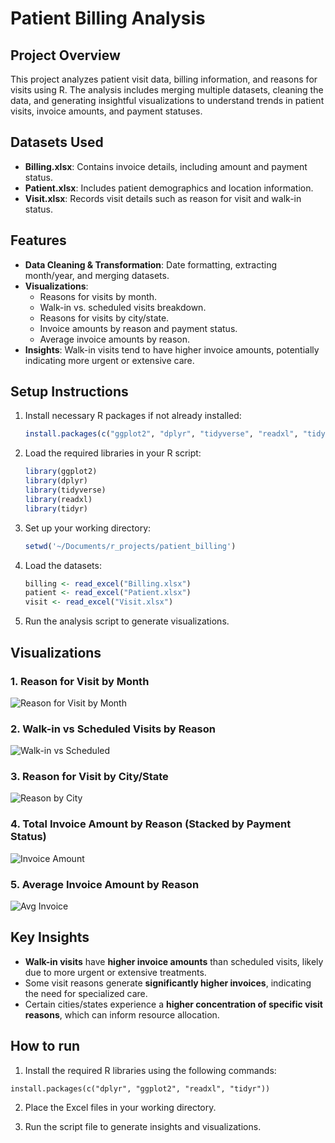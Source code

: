 # Patient Billing Analysis

## Project Overview
This project analyzes patient visit data, billing information, and reasons for visits using R. The analysis includes merging multiple datasets, cleaning the data, and generating insightful visualizations to understand trends in patient visits, invoice amounts, and payment statuses.

## Datasets Used
- **Billing.xlsx**: Contains invoice details, including amount and payment status.
- **Patient.xlsx**: Includes patient demographics and location information.
- **Visit.xlsx**: Records visit details such as reason for visit and walk-in status.

## Features
- **Data Cleaning & Transformation**: Date formatting, extracting month/year, and merging datasets.
- **Visualizations**:
  - Reasons for visits by month.
  - Walk-in vs. scheduled visits breakdown.
  - Reasons for visits by city/state.
  - Invoice amounts by reason and payment status.
  - Average invoice amounts by reason.
- **Insights**: Walk-in visits tend to have higher invoice amounts, potentially indicating more urgent or extensive care.

## Setup Instructions
1. Install necessary R packages if not already installed:
   ```r
   install.packages(c("ggplot2", "dplyr", "tidyverse", "readxl", "tidyr"))
   ```
2. Load the required libraries in your R script:
   ```r
   library(ggplot2)
   library(dplyr)
   library(tidyverse)
   library(readxl)
   library(tidyr)
   ```
3. Set up your working directory:
   ```r
   setwd('~/Documents/r_projects/patient_billing')
   ```
4. Load the datasets:
   ```r
   billing <- read_excel("Billing.xlsx")
   patient <- read_excel("Patient.xlsx")
   visit <- read_excel("Visit.xlsx")
   ```
5. Run the analysis script to generate visualizations.

## Visualizations
### 1. Reason for Visit by Month
![Reason for Visit by Month](https://github.com/kritansth/data332/blob/c883f5edb8c8edde09092435f57fc360f128fc27/patient_billing/graphs/month.png)

### 2. Walk-in vs Scheduled Visits by Reason
![Walk-in vs Scheduled](https://github.com/kritansth/data332/blob/c883f5edb8c8edde09092435f57fc360f128fc27/patient_billing/graphs/walkin.png)

### 3. Reason for Visit by City/State
![Reason by City](https://github.com/kritansth/data332/blob/c883f5edb8c8edde09092435f57fc360f128fc27/patient_billing/graphs/city.png)

### 4. Total Invoice Amount by Reason (Stacked by Payment Status)
![Invoice Amount](https://github.com/kritansth/data332/blob/c883f5edb8c8edde09092435f57fc360f128fc27/patient_billing/graphs/total_inv_reason_for_visit.png)

### 5. Average Invoice Amount by Reason
![Avg Invoice](https://github.com/kritansth/data332/blob/c883f5edb8c8edde09092435f57fc360f128fc27/patient_billing/graphs/avg_inv.png)

## Key Insights
- **Walk-in visits** have **higher invoice amounts** than scheduled visits, likely due to more urgent or extensive treatments.
- Some visit reasons generate **significantly higher invoices**, indicating the need for specialized care.
- Certain cities/states experience a **higher concentration of specific visit reasons**, which can inform resource allocation.

## How to run
1. Install the required R libraries using the following commands:

`install.packages(c("dplyr", "ggplot2", "readxl", "tidyr"))`

2. Place the Excel files in your working directory.

3. Run the script file to generate insights and visualizations.

